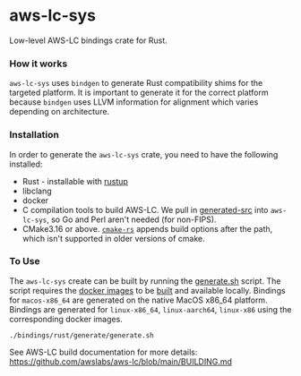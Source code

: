 aws-lc-sys
============

Low-level AWS-LC bindings crate for Rust.

### How it works
`aws-lc-sys` uses `bindgen` to generate Rust compatibility shims for the targeted platform. It is important to generate it for the correct platform because `bindgen` uses LLVM information for alignment which varies depending on architecture.

### Installation

In order to generate the `aws-lc-sys` crate, you need to have the following installed:

* Rust - installable with [rustup](https://rustup.rs/)
* libclang
* docker
* C compilation tools to build AWS-LC. We pull in [generated-src](https://github.com/awslabs/aws-lc/tree/main/generated-src) into `aws-lc-sys`, so Go and Perl aren't needed (for non-FIPS).
* CMake3.16 or above. [`cmake-rs`](https://docs.rs/cmake/latest/cmake/) appends build options after the path, which isn't supported in older versions of cmake.

### To Use
The `aws-lc-sys` create can be built by running the [generate.sh](./generate/generate.sh) script. 
The script requires the [docker images](../../tests/ci/docker_images/rust) to 
be [built](../../tests/ci/docker_images/rust/build_images.sh) and available locally. Bindings for `macos-x86_64` are generated on the native MacOS x86_64 platform. Bindings are generated for `linux-x86_64`, `linux-aarch64`, `linux-x86` using the corresponding docker images.

```
./bindings/rust/generate/generate.sh
```

See AWS-LC build documentation for more details: https://github.com/awslabs/aws-lc/blob/main/BUILDING.md

